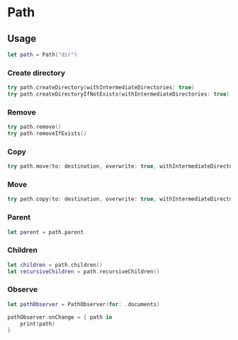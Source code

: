 # Path

## Usage

```swift
let path = Path("dir")
```

### Create directory

```swift
try path.createDirectory(withIntermediateDirectories: true)
try path.createDirectoryIfNotExists(withIntermediateDirectories: true)
```

### Remove

```swift
try path.remove()
try path.removeIfExists()
```

### Copy

```swift
try path.move(to: destination, overwrite: true, withIntermediateDirectories: true)
```

### Move

```swift
try path.copy(to: destination, overwrite: true, withIntermediateDirectories: true)
```

### Parent

```swift
let parent = path.parent
```

### Children

```swift
let children = path.children()
let recursiveChildren = path.recursiveChildren()
```

### Observe

```swift
let pathObserver = PathObserver(for: .documents)

pathObserver.onChange = { path in
    print(path)
}
```
